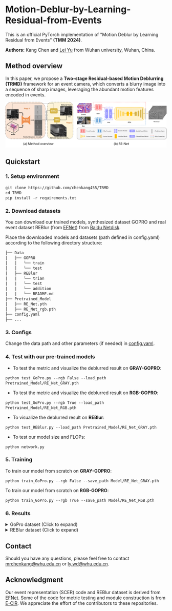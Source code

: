 # Motion-Deblur-by-Learning-Residual-from-Events
This is an official PyTorch implementation of "Motion Deblur by Learning Residual from Events"  **(TMM 2024)**.

**Authors:** Kang Chen and [Lei Yu](http://eis.whu.edu.cn/index/szdwDetail?rsh=00030713&newskind_id=20160320222026165YIdDsQIbgNtoE) from Wuhan university, Wuhan, China.
## Method overview
In this paper, we propose a **Two-stage Residual-based Motion Deblurring (TRMD)** framework for an event camera, which converts a blurry image into a sequence of sharp images, leveraging the abundant motion features encoded in events.

![img](Img/framework.png)

## Quickstart
### 1. Setup environment
```
git clone https://github.com/chenkang455/TRMD
cd TRMD
pip install -r requirements.txt
```
### 2. Download datasets
You can download our trained models, synthesized dataset GOPRO and real event dataset REBlur (from [EFNet](https://github.com/AHupuJR/EFNet)) from [Baidu Netdisk](). 

Place the downloaded models and datasets (path defined in config.yaml) according to the following directory structure:
```                                                                                            
├── Data                                                                                                                                                            
│   ├── GOPRO                                                                                              
│   │   └── train                                                                                                                             
│   │   └── test                                                                                    
|   ├── REBlur
|   |   └── trian
|   |   └── test   
|   |   └── addition
|   |   └── README.md 
├── Pretrained_Model
│   ├── RE_Net.pth 
│   ├── RE_Net_rgb.pth 
├── config.yaml
├── ...
```

### 3. Configs
Change the data path and other parameters (if needed) in [config.yaml](https://github.com/chenkang455/TRMD/blob/main/config.yaml). 

### 4. Test with our pre-trained models
* To test the metric and visualize the deblurred result on **GRAY-GOPRO**:
```
python test_GoPro.py --rgb False --load_path Pretrained_Model/RE_Net_GRAY.pth
```
* To test the metric and visualize the deblurred result on **RGB-GOPRO**:
```
python test_GoPro.py --rgb True --load_path Pretrained_Model/RE_Net_RGB.pth
```
* To visualize the deblurred result on **REBlur**:
```
python test_REBlur.py --load_path Pretrained_Model/RE_Net_GRAY.pth
```
* To test our model size and FLOPs:
```
python network.py 
```


### 5. Training
To train our model from scratch on **GRAY-GOPRO**:
```
python train_GoPro.py --rgb False --save_path Model/RE_Net_GRAY.pth
```
To train our model from scratch on **RGB-GOPRO**:
```
python train_GoPro.py --rgb True --save_path Model/RE_Net_RGB.pth
```

### 6. Results
<details><summary>GoPro dataset (Click to expand) </summary>
<img src="Img/gopro.png" alt="gopro_table" style="zoom:100%;" />
</details>

<details><summary>REBlur dataset (Click to expand) </summary>
<img src="Img/reblur.png" alt="reblur_table" style="zoom:100%;" />
</details>

## Contact
Should you have any questions, please feel free to contact [mrchenkang@whu.edu.cn](mailto:mrchenkang@whu.edu.cn) or [ly.wd@whu.edu.cn](mailto:ly.wd@whu.edu.cn).

## Acknowledgment

Our event representation (SCER) code and REBlur dataset is derived from [EFNet](https://github.com/AHupuJR/EFNet). Some of the code for metric testing and module construction is from [E-CIR](https://github.com/chensong1995/E-CIR). We appreciate the effort of the contributors to these repositories.

